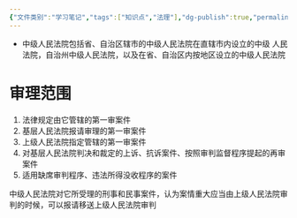 ```yaml
---
{"文件类别":"学习笔记","tags":["知识点","法理"],"dg-publish":true,"permalink":"/学习笔记studyup/知识点cheese/中级人民法院/","dgPassFrontmatter":true,"created":"2024-09-23T16:26:20.434+08:00","updated":"2024-10-25T12:43:38.228+08:00"}
---
```


- 中级人民法院包括省、自治区辖市的中级人民法院在直辖市内设立的中级 人民法院，自治州中级人民法院，以及在省、自治区内按地区设立的中级人民法院
# 审理范围
1. 法律规定由它管辖的第一审案件
2. 基层人民法院报请审理的第一审案件
3. 上级人民法院指定管辖的第一审案件
4. 对基层人民法院判决和裁定的上诉、抗诉案件、按照审判监督程序提起的再审案件
5. 适用缺席审判程序、违法所得没收程序的案件

中级人民法院对它所受理的刑事和民事案件，认为案情重大应当由上级人民法院审判的时候，可以报请移送上级人民法院审判